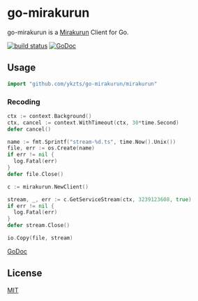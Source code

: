 # go-mirakurun

go-mirakurun is a [Mirakurun](https://github.com/Chinachu/Mirakurun) Client for Go.

[![build status](https://travis-ci.org/ykzts/go-mirakurun.svg?branch=master)](https://travis-ci.org/ykzts/go-mirakurun) [![GoDoc](https://godoc.org/github.com/ykzts/go-mirakurun/mirakurun?status.svg)](https://godoc.org/github.com/ykzts/go-mirakurun/mirakurun)

## Usage

```go
import "github.com/ykzts/go-mirakurun/mirakurun"
```

### Recoding

```go
ctx := context.Background()
ctx, cancel := context.WithTimeout(ctx, 30*time.Second)
defer cancel()

name := fmt.Sprintf("stream-%d.ts", time.Now().Unix())
file, err := os.Create(name)
if err != nil {
  log.Fatal(err)
}
defer file.Close()

c := mirakurun.NewClient()

stream, _, err := c.GetServiceStream(ctx, 3239123608, true)
if err != nil {
  log.Fatal(err)
}
defer stream.Close()

io.Copy(file, stream)
```

[GoDoc](https://godoc.org/github.com/ykzts/go-mirakurun/mirakurun)

## License

[MIT](LICENSE)
